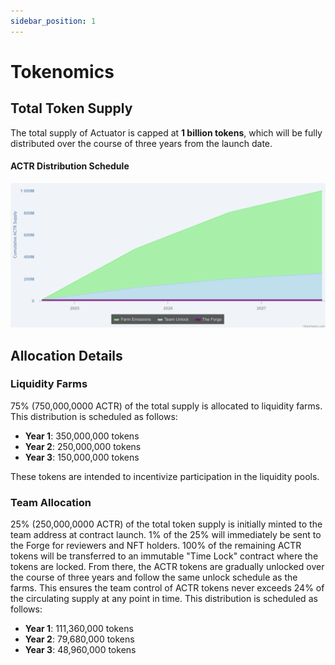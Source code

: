 ```yaml
---
sidebar_position: 1
---
```


# Tokenomics

## Total Token Supply

The total supply of Actuator is capped at **1 billion tokens**, which will be fully distributed over the course of three years from the launch date.

#### ACTR Distribution Schedule
![Alt text](/img/ACTREmissions.png)

## Allocation Details

### Liquidity Farms

75% (750,000,0000 ACTR) of the total supply is allocated to liquidity farms. This distribution is scheduled as follows:

- **Year 1**: 350,000,000 tokens
- **Year 2**: 250,000,000 tokens
- **Year 3**: 150,000,000 tokens

These tokens are intended to incentivize participation in the liquidity pools.

### Team Allocation

25% (250,000,0000 ACTR) of the total token supply is initially minted to the team address at contract launch. 1% of the 25% will immediately be sent to the Forge for reviewers and NFT holders. 100% of the remaining ACTR tokens will be transferred to an immutable "Time Lock" contract where the tokens are locked. From there, the ACTR tokens are gradually unlocked over the course of three years and follow the same unlock schedule as the farms. This ensures the team control of ACTR tokens never exceeds 24% of the circulating supply at any point in time. This distribution is scheduled as follows:

- **Year 1**: 111,360,000 tokens
- **Year 2**: 79,680,000 tokens
- **Year 3**: 48,960,000 tokens

